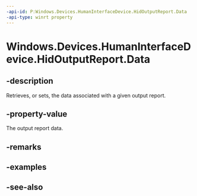 ----api-id: P:Windows.Devices.HumanInterfaceDevice.HidOutputReport.Data
-api-type: winrt property
---<!-- Property syntaxpublic Windows.Storage.Streams.IBuffer Data { get;  set; }--># Windows.Devices.HumanInterfaceDevice.HidOutputReport.Data## -descriptionRetrieves, or sets, the data associated with a given output report.## -property-valueThe output report data.## -remarks## -examples## -see-also